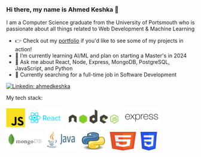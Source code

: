 ### Hi there, my name is Ahmed Keshka 👋

I am a Computer Science graduate from the University of Portsmouth who is passionate about all things related to Web Development & Machine Learning

- 👉 Check out my [portfolio](https://ak292.github.io/portfolio) if you'd like to see some of my projects in action!
- 🌱 I’m currently learning AI/ML and plan on starting a Master's in 2024
- 💬 Ask me about React, Node, Express, MongoDB, PostgreSQL, JavaScript, and Python
- 💼 Currently searching for a full-time job in Software Development

[![Linkedin: ahmedkeshka](https://img.shields.io/badge/-Connect_with_me_on_Linkedin!-blue?style=flat-square&logo=Linkedin&logoColor=white&link=https://linkedin.com/in/ahmed-keshka)](https://linkedin.com/in/ahmed-keshka/)

My tech stack:

<img src="./images/Unofficial_JavaScript_logo_2.svg" width="50px" /> <img src="./images/reactjs-ar21.svg" width="100px" /> <img src="./images/nodejs-horizontal.svg" width="150px" /> <img src="./images/expressjs-ar21.svg" width="100px" /> <img src="./images/mongodb-ar21.svg" width="100px" /> <img src="./images/java-ar21.svg" height="60px" width="90px" /> <img src="./images/python.svg" height="50px" width="70px" /> <img src="./images/HTML5_Badge.svg" height="50px" width="80px" /> <img src="./images/CSS3_logo.svg" height="50px" width="50px" />
